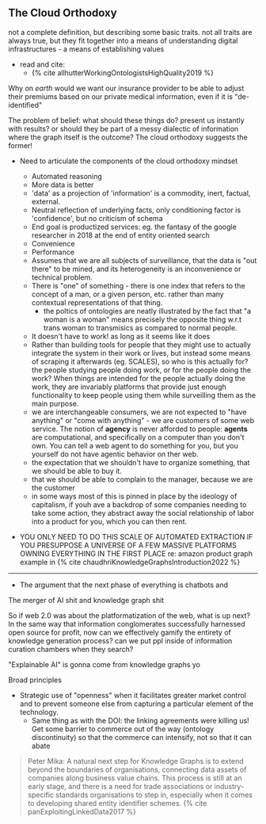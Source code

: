 ## The Cloud Orthodoxy

not a complete definition, but describing some basic traits. not all traits are always true, but they fit together into a means of understanding digital infrastructures - a means of establishing values 

- read and cite:
	- {% cite allhutterWorkingOntologistsHighQuality2019 %}

Why on *earth* would we want our insurance provider to be able to adjust their premiums based on our private medical information, even if it is "de-identified"

The problem of belief: what should these things do? present us instantly with results? or should they be part of a messy dialectic of information where the graph itself is the outcome? The cloud orthodoxy suggests the former!

- Need to articulate the components of the cloud orthodoxy mindset
	- Automated reasoning
	- More data is better
	- 'data' as a projection of 'information' is a commodity, inert, factual, external.
	- Neutral reflection of underlying facts, only conditioning factor is 'confidence', but no criticism of schema
	- End goal is productized services: eg. the fantasy of the google researcher in 2018 at the end of entity oriented search
	- Convenience
	- Performance
	- Assumes that we are all subjects of surveillance, that the data is "out there" to be mined, and its heterogeneity is an inconvenience or technical problem.
	- There is "one" of something - there is one index that refers to the concept of a man, or a given person, etc. rather than many contextual representations of that thing.
		- the poltics of ontologies are neatly illustrated by the fact that "a woman is a woman" means precisely the opposite thing w.r.t trans woman to transmisics as compared to normal people.
	- It doesn't have to work! as long as it seems like it does
	- Rather than building tools for people that they might use to actually integrate the system in their work or lives, but instead some means of scraping it afterwards (eg. SCALES), so who is this actually for? the people studying people doing work, or for the people doing the work? When things are intended for the people actually doing the work, they are invariably platforms that provide just enough functionality to keep people using them while surveilling them as the main purpose.
	- we are interchangeable consumers, we are not expected to "have anything" or "come with anything" - we are customers of some web service. The notion of **agency** is never afforded to people: **agents** are computational, and specifically on a computer than you don't own. You can tell a web agent to do something for you, but you yourself do not have agentic behavior on ther web.
	- the expectation that we shouldn't have to organize something, that we should be able to buy it.
	- that we should be able to complain to the manager, because we are the customer
	- in some ways most of this is pinned in place by the ideology of capitalism, if youh ave a backdrop of some companies needing to take some action, they abstract away the social relationship of labor into a product for you, which you can then rent. 

- YOU ONLY NEED TO DO THIS SCALE OF AUTOMATED EXTRACTION IF YOU PRESUPPOSE A UNIVERSE OF A FEW MASSIVE PLATFORMS OWNING EVERYTHING IN THE FIRST PLACE re: amazon product graph example in {% cite chaudhriKnowledgeGraphsIntroduction2022 %}

--- 


- The argument that the next phase of everything is chatbots and 


The merger of AI shit and knowledge graph shit

So if web 2.0 was about the platformatization of the web, what is up next? In the same way that information conglomerates successfully harnessed open source for profit, now can we effectively gamify the entirety of knowledge generation process? can we put ppl inside of information curation chambers when they search?

"Explainable AI" is gonna come from knowledge graphs yo

Broad principles
- Strategic use of "openness" when it facilitates greater market control and to prevent someone else from capturing a particular element of the technology.	
	- Same thing as with the DOI: the linking agreements were killing us! Get some barrier to commerce out of the way (ontology discontinuity) so that the commerce can intensify, not so that it can abate

> Peter Mika: A natural next step for Knowledge Graphs is to extend beyond the boundaries of organisations, connecting data assets of companies along business value chains. This process is still at an early stage, and there is a need for trade associations or industry-specific standards organisations to step in, especially when it comes to developing shared entity identifier schemes. {% cite panExploitingLinkedData2017 %}